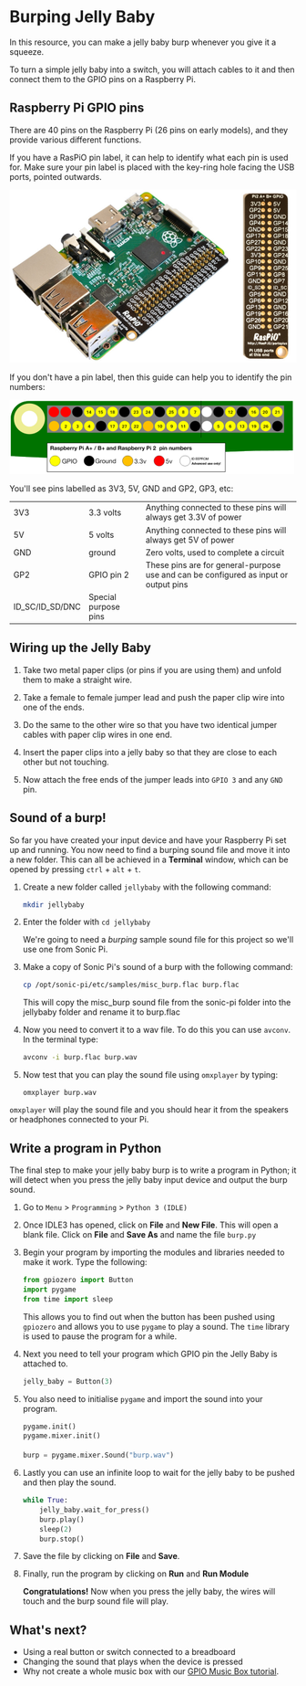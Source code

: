 # Burping Jelly Baby

In this resource, you can make a jelly baby burp whenever you give it a squeeze.

To turn a simple jelly baby into a switch, you will attach cables to it and then connect them to the GPIO pins on a Raspberry Pi.

## Raspberry Pi GPIO pins

There are 40 pins on the Raspberry Pi (26 pins on early models), and they provide various different functions.

If you have a RasPiO pin label, it can help to identify what each pin is used for. Make sure your pin label is placed with the key-ring hole facing the USB ports, pointed outwards.

![](images/raspio-ports.jpg)

If you don't have a pin label, then this guide can help you to identify the pin numbers:

![](images/pinout.png)

You'll see pins labelled as 3V3, 5V, GND and GP2, GP3, etc:

|   |   |   |
|---|---|---|
| 3V3 | 3.3 volts | Anything connected to these pins will always get 3.3V of power |
| 5V | 5 volts | Anything connected to these pins will always get 5V of power |
| GND | ground | Zero volts, used to complete a circuit |
| GP2 | GPIO pin 2 | These pins are for general-purpose use and can be configured as input or output pins |
| ID_SC/ID_SD/DNC | Special purpose pins ||

## Wiring up the Jelly Baby

1. Take two metal paper clips (or pins if you are using them) and unfold them to make a straight wire.

1. Take a female to female jumper lead and push the paper clip wire into one of the ends.

1. Do the same to the other wire so that you have two identical jumper cables with paper clip wires in one end.

1. Insert the paper clips into a jelly baby so that they are close to each other but not touching.

1. Now attach the free ends of the jumper leads into `GPIO 3` and any `GND` pin.

## Sound of a burp!

So far you have created your input device and have your Raspberry Pi set up and running. You now need to find a burping sound file and move it into a new folder. This can all be achieved in a **Terminal** window, which can be opened by pressing `ctrl` + `alt` + `t`.

1. Create a new folder called `jellybaby` with the following command:

    ```bash
    mkdir jellybaby
    ```

1. Enter the folder with `cd jellybaby`

    We're going to need a *burping* sample sound file for this project so we'll use one from Sonic Pi.

1. Make a copy of Sonic Pi's sound of a burp with the following command:

    ```bash
    cp /opt/sonic-pi/etc/samples/misc_burp.flac burp.flac
    ```
    
    This will copy the misc_burp sound file from the sonic-pi folder into the jellybaby folder and rename it to burp.flac

1. Now you need to convert it to a wav file. To do this you can use `avconv`. In the terminal type:

    ``` bash
    avconv -i burp.flac burp.wav
    ```

3.  Now test that you can play the sound file using `omxplayer` by typing:

    ```
    omxplayer burp.wav
    ```

`omxplayer` will play the sound file and you should hear it from the speakers or headphones connected to your Pi.

## Write a program in Python

The final step to make your jelly baby burp is to write a program in Python; it will detect when you press the jelly baby input device and output the burp sound.

1. Go to `Menu` > `Programming` > `Python 3 (IDLE)`

1. Once IDLE3 has opened, click on **File** and **New File**. This will open a blank file. Click on **File** and **Save As** and name the file `burp.py`

1. Begin your program by importing the modules and libraries needed to make it work. Type the following:

    ```python
    from gpiozero import Button
    import pygame
    from time import sleep
    ```

    This allows you to find out when the button has been pushed using `gpiozero` and allows you to use `pygame` to play a sound. The `time` library is used to pause the program for a while.
    
1. Next you need to tell your program which GPIO pin the Jelly Baby is attached to.

    ``` python
    jelly_baby = Button(3)
    ```

1. You also need to initialise `pygame` and import the sound into your program.

    ``` python
    pygame.init()
    pygame.mixer.init()

    burp = pygame.mixer.Sound("burp.wav")
    ```
1. Lastly you can use an infinite loop to wait for the jelly baby to be pushed and then play the sound.

    ``` python
    while True:
        jelly_baby.wait_for_press()
        burp.play()
        sleep(2)
        burp.stop()
    ```

1. Save the file by clicking on **File** and **Save**.

1. Finally, run the program by clicking on **Run** and **Run Module**

    **Congratulations!** Now when you press the jelly baby, the wires will touch and the burp sound file will play.


## What's next?

- Using a real button or switch connected to a breadboard
- Changing the sound that plays when the device is pressed
- Why not create a whole music box with our [GPIO Music Box tutorial](http://www.raspberrypi.org/learning/gpio-music-box/). 

